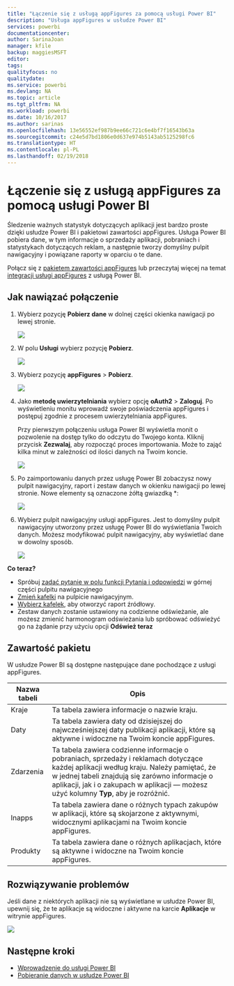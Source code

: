 ```yaml
---
title: "Łączenie się z usługą appFigures za pomocą usługi Power BI"
description: "Usługa appFigures w usłudze Power BI"
services: powerbi
documentationcenter: 
author: SarinaJoan
manager: kfile
backup: maggiesMSFT
editor: 
tags: 
qualityfocus: no
qualitydate: 
ms.service: powerbi
ms.devlang: NA
ms.topic: article
ms.tgt_pltfrm: NA
ms.workload: powerbi
ms.date: 10/16/2017
ms.author: sarinas
ms.openlocfilehash: 13e56552ef987b9ee66c721c6e4bf7f16543b63a
ms.sourcegitcommit: c24e5d7bd1806e0d637e974b5143ab5125298fc6
ms.translationtype: HT
ms.contentlocale: pl-PL
ms.lasthandoff: 02/19/2018
---
```

# <a name="connect-to-appfigures-with-power-bi"></a>Łączenie się z usługą appFigures za pomocą usługi Power BI
Śledzenie ważnych statystyk dotyczących aplikacji jest bardzo proste dzięki usłudze Power BI i pakietowi zawartości appFigures. Usługa Power BI pobiera dane, w tym informacje o sprzedaży aplikacji, pobraniach i statystykach dotyczących reklam, a następnie tworzy domyślny pulpit nawigacyjny i powiązane raporty w oparciu o te dane.

Połącz się z [pakietem zawartości appFigures](https://app.powerbi.com/getdata/services/appfigures) lub przeczytaj więcej na temat [integracji usługi appFigures](https://powerbi.microsoft.com/integrations/appfigures) z usługą Power BI.

## <a name="how-to-connect"></a>Jak nawiązać połączenie
1. Wybierz pozycję **Pobierz dane** w dolnej części okienka nawigacji po lewej stronie.
   
   ![](media/service-connect-to-appfigures/pbi_getdata.png)
2. W polu **Usługi** wybierz pozycję **Pobierz**.
   
   ![](media/service-connect-to-appfigures/pbi_getservices.png)
3. Wybierz pozycję **appFigures** \> **Pobierz**.
   
   ![](media/service-connect-to-appfigures/appfigures.png)
4. Jako **metodę uwierzytelniania** wybierz opcję **oAuth2** \> **Zaloguj**. Po wyświetleniu monitu wprowadź swoje poświadczenia appFigures i postępuj zgodnie z procesem uwierzytelniania appFigures.
   
   Przy pierwszym połączeniu usługa Power BI wyświetla monit o pozwolenie na dostęp tylko do odczytu do Twojego konta. Kliknij przycisk **Zezwalaj**, aby rozpocząć proces importowania. Może to zająć kilka minut w zależności od ilości danych na Twoim koncie.
   
   ![](media/service-connect-to-appfigures/appfiguresdoc_06.png)
5. Po zaimportowaniu danych przez usługę Power BI zobaczysz nowy pulpit nawigacyjny, raport i zestaw danych w okienku nawigacji po lewej stronie. Nowe elementy są oznaczone żółtą gwiazdką \*:
   
    ![](media/service-connect-to-appfigures/pbi_appfigures3.png)
6. Wybierz pulpit nawigacyjny usługi appFigures. Jest to domyślny pulpit nawigacyjny utworzony przez usługę Power BI do wyświetlania Twoich danych. Możesz modyfikować pulpit nawigacyjny, aby wyświetlać dane w dowolny sposób.
   
    ![](media/service-connect-to-appfigures/appfiguresdoc_01.png)

**Co teraz?**

* Spróbuj [zadać pytanie w polu funkcji Pytania i odpowiedzi](power-bi-q-and-a.md) w górnej części pulpitu nawigacyjnego
* [Zmień kafelki](service-dashboard-edit-tile.md) na pulpicie nawigacyjnym.
* [Wybierz kafelek](service-dashboard-tiles.md), aby otworzyć raport źródłowy.
* Zestaw danych zostanie ustawiony na codzienne odświeżanie, ale możesz zmienić harmonogram odświeżania lub spróbować odświeżyć go na żądanie przy użyciu opcji **Odśwież teraz**

## <a name="whats-included"></a>Zawartość pakietu
W usłudze Power BI są dostępne następujące dane pochodzące z usługi appFigures.

| **Nazwa tabeli** | **Opis** |
| --- | --- |
| Kraje |Ta tabela zawiera informacje o nazwie kraju. |
| Daty |Ta tabela zawiera daty od dzisiejszej do najwcześniejszej daty publikacji aplikacji, które są aktywne i widoczne na Twoim koncie appFigures. |
| Zdarzenia |Ta tabela zawiera codzienne informacje o pobraniach, sprzedaży i reklamach dotyczące każdej aplikacji według kraju. Należy pamiętać, że w jednej tabeli znajdują się zarówno informacje o aplikacji, jak i o zakupach w aplikacji — możesz użyć kolumny <strong>Typ</strong>, aby je rozróżnić. |
| Inapps |Ta tabela zawiera dane o różnych typach zakupów w aplikacji, które są skojarzone z aktywnymi, widocznymi aplikacjami na Twoim koncie appFigures. |
| Produkty |Ta tabela zawiera dane o różnych aplikacjach, które są aktywne i widoczne na Twoim koncie appFigures. |

## <a name="troubleshooting"></a>Rozwiązywanie problemów
Jeśli dane z niektórych aplikacji nie są wyświetlane w usłudze Power BI, upewnij się, że te aplikacje są widoczne i aktywne na karcie **Aplikacje** w witrynie appFigures.

![](media/service-connect-to-appfigures/appfiguresdoc_11.png)

## <a name="next-steps"></a>Następne kroki
* [Wprowadzenie do usługi Power BI](service-get-started.md)
* [Pobieranie danych w usłudze Power BI](service-get-data.md)

